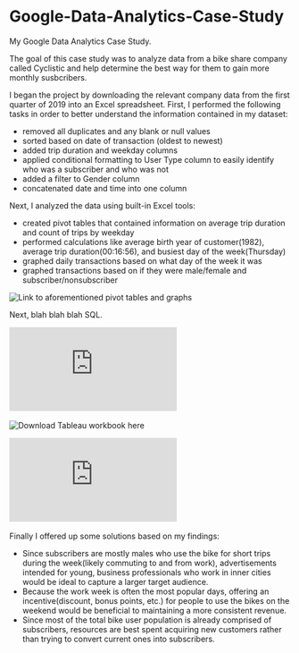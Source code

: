 # Google-Data-Analytics-Case-Study
My Google Data Analytics Case Study.

The goal of this case study was to analyze data from a bike share company called Cyclistic and help determine the best way for them to gain more monthly susbcribers.

I began the project by downloading the relevant company data from the first quarter of 2019 into an Excel spreadsheet. First, I performed the following tasks in order to better understand the information contained in my dataset:
* removed all duplicates and any blank or null values
* sorted based on date of transaction (oldest to newest)
* added trip duration and weekday columns
* applied conditional formatting to User Type column to easily identify who was a subscriber and who was not
* added a filter to Gender column
* concatenated date and time into one column

Next, I analyzed the data using built-in Excel tools:
* created pivot tables that contained information on average trip duration and count of trips by weekday
* performed calculations like average birth year of customer(1982), average trip duration(00:16:56), and busiest day of the week(Thursday)
* graphed daily transactions based on what day of the week it was 
* graphed transactions based on if they were male/female and subscriber/nonsubscriber

![Link to aforementioned pivot tables and graphs](https://github.com/spensersmith99/Google-Data-Analytics-Case-Study/tree/main/images)

Next, blah blah blah SQL.

![Link to SQL queries](https://github.com/spensersmith99/Google-Data-Analytics-Case-Study/blob/main/example_queries.sql)

![Download Tableau workbook here](https://github.com/spensersmith99/Google-Data-Analytics-Case-Study/blob/main/spensers_casestudy.twbx)

![for just the image](https://github.com/spensersmith99/Google-Data-Analytics-Case-Study/blob/main/Dashboard%201.pdf)

Finally I offered up some solutions based on my findings:
* Since subscribers are mostly males who use the bike for short trips during the week(likely commuting to and from work), advertisements intended for young, business professionals who work in inner cities would be ideal to capture a larger target audience. 
* Because the work week is often the most popular days, offering an incentive(discount, bonus points, etc.) for people to use the bikes on the weekend would be beneficial to maintaining a more consistent revenue.
* Since most of the total bike user population is already comprised of subscribers, resources are best spent acquiring new customers rather than trying to convert current ones into subscribers.
